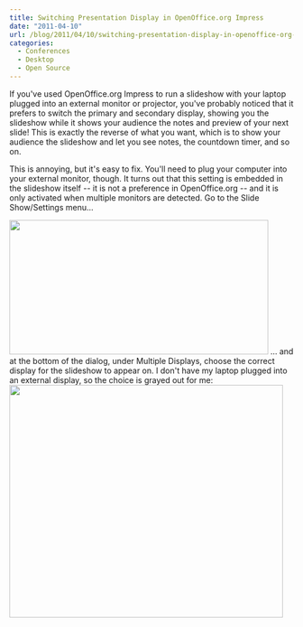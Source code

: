 ```yaml
---
title: Switching Presentation Display in OpenOffice.org Impress
date: "2011-04-10"
url: /blog/2011/04/10/switching-presentation-display-in-openoffice-org-impress/
categories:
  - Conferences
  - Desktop
  - Open Source
---
```

If you've used OpenOffice.org Impress to run a slideshow with your laptop plugged into an external monitor or projector, you've probably noticed that it prefers to switch the primary and secondary display, showing you the slideshow while it shows your audience the notes and preview of your next slide! This is exactly the reverse of what you want, which is to show your audience the slideshow and let you see notes, the countdown timer, and so on.

This is annoying, but it's easy to fix. You'll need to plug your computer into your external monitor, though. It turns out that this setting is embedded in the slideshow itself -- it is not a preference in OpenOffice.org -- and it is only activated when multiple monitors are detected. Go to the Slide Show/Settings menu&#8230;

<img src="http://www.xaprb.com/media/2011/04/slide-show-menu.png" alt="" title="slide-show-menu" width="459" height="238" class="alignnone size-full wp-image-2273" /> 
&#8230; and at the bottom of the dialog, under Multiple Displays, choose the correct display for the slideshow to appear on. I don't have my laptop plugged into an external display, so the choice is grayed out for me:

<img src="http://www.xaprb.com/media/2011/04/slide-show-settings1.png" alt="" title="slide-show-settings" width="485" height="412" class="alignnone size-full wp-image-2275" />
